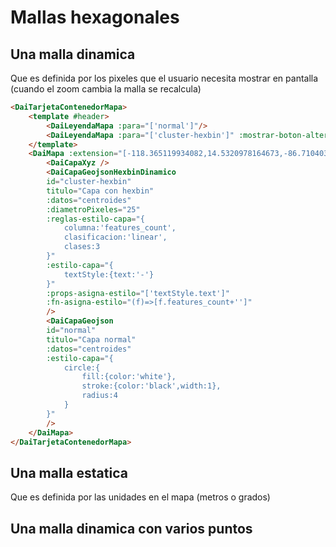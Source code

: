 # Mallas hexagonales


## Una malla dinamica 
Que es definida por los pixeles que el usuario necesita mostrar en pantalla (cuando el zoom cambia la malla se recalcula)

<mallas-hexagonales-1-dinamica />

```html
<DaiTarjetaContenedorMapa>
    <template #header>           
        <DaiLeyendaMapa :para="['normal']"/>
        <DaiLeyendaMapa :para="['cluster-hexbin']" :mostrar-boton-alterna-todos="true"/>
    </template>
    <DaiMapa :extension="[-118.365119934082,14.5320978164673,-86.7104034423828,32.7186546325684]" >
        <DaiCapaXyz />
        <DaiCapaGeojsonHexbinDinamico
        id="cluster-hexbin"
        titulo="Capa con hexbin"
        :datos="centroides"
        :diametroPixeles="25"
        :reglas-estilo-capa="{
            columna:'features_count',
            clasificacion:'linear',
            clases:3
        }"
        :estilo-capa="{
            textStyle:{text:'-'}
        }"
        :props-asigna-estilo="['textStyle.text']"
        :fn-asigna-estilo="(f)=>[f.features_count+'']"
        />
        <DaiCapaGeojson 
        id="normal"
        titulo="Capa normal"
        :datos="centroides"
        :estilo-capa="{
            circle:{
                fill:{color:'white'},
                stroke:{color:'black',width:1},
                radius:4
            }
        }"
        />
    </DaiMapa>
</DaiTarjetaContenedorMapa>
```

## Una malla estatica
Que es definida por las unidades en el mapa (metros o grados) 


<mallas-hexagonales-2-estatica />

## Una malla dinamica con varios puntos


<mallas-hexagonales-3-dinamica-varios-puntos />